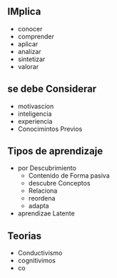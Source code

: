 

## IMplica
* conocer
* comprender
* aplicar
* analizar
* sintetizar
* valorar

## se debe Considerar
* motivascion
* inteligencia 
* experiencia
* Conocimintos Previos

## Tipos de aprendizaje
* por Descubrimiento
	* Contenido de Forma pasiva
	* descubre Conceptos
	* Relaciona
	* reordena
	* adapta
* aprendizae Latente
## Teorias 
* Conductivismo
* cognitivimos
* co
<!--stackedit_data:
eyJoaXN0b3J5IjpbMTUzOTg1NTk0OCw5MjIwNTYwNjksLTE3Nz
gzNDYzNzksNzMwOTk4MTE2XX0=
-->